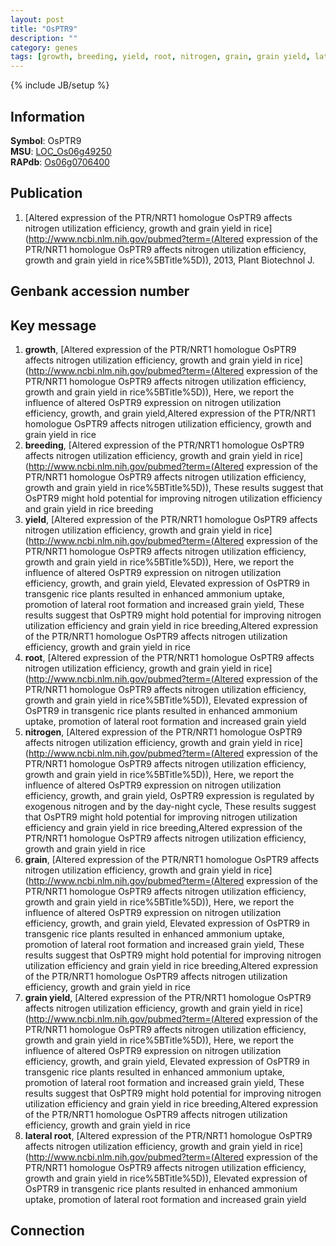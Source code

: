 ```yaml
---
layout: post
title: "OsPTR9"
description: ""
category: genes
tags: [growth, breeding, yield, root, nitrogen, grain, grain yield, lateral root]
---
```

{% include JB/setup %}

## Information
__Symbol__: OsPTR9  
__MSU__: [LOC_Os06g49250](http://rice.plantbiology.msu.edu/cgi-bin/ORF_infopage.cgi?orf=LOC_Os06g49250)  
__RAPdb__: [Os06g0706400](http://rapdb.dna.affrc.go.jp/viewer/gbrowse_details/irgsp1?name=Os06g0706400)  

## Publication
1. [Altered expression of the PTR/NRT1 homologue OsPTR9 affects nitrogen utilization efficiency, growth and grain yield in rice](http://www.ncbi.nlm.nih.gov/pubmed?term=(Altered expression of the PTR/NRT1 homologue OsPTR9 affects nitrogen utilization efficiency, growth and grain yield in rice%5BTitle%5D)), 2013, Plant Biotechnol J.

## Genbank accession number

## Key message
1. __growth__, [Altered expression of the PTR/NRT1 homologue OsPTR9 affects nitrogen utilization efficiency, growth and grain yield in rice](http://www.ncbi.nlm.nih.gov/pubmed?term=(Altered expression of the PTR/NRT1 homologue OsPTR9 affects nitrogen utilization efficiency, growth and grain yield in rice%5BTitle%5D)),  Here, we report the influence of altered OsPTR9 expression on nitrogen utilization efficiency, growth, and grain yield,Altered expression of the PTR/NRT1 homologue OsPTR9 affects nitrogen utilization efficiency, growth and grain yield in rice
2. __breeding__, [Altered expression of the PTR/NRT1 homologue OsPTR9 affects nitrogen utilization efficiency, growth and grain yield in rice](http://www.ncbi.nlm.nih.gov/pubmed?term=(Altered expression of the PTR/NRT1 homologue OsPTR9 affects nitrogen utilization efficiency, growth and grain yield in rice%5BTitle%5D)),  These results suggest that OsPTR9 might hold potential for improving nitrogen utilization efficiency and grain yield in rice breeding
3. __yield__, [Altered expression of the PTR/NRT1 homologue OsPTR9 affects nitrogen utilization efficiency, growth and grain yield in rice](http://www.ncbi.nlm.nih.gov/pubmed?term=(Altered expression of the PTR/NRT1 homologue OsPTR9 affects nitrogen utilization efficiency, growth and grain yield in rice%5BTitle%5D)),  Here, we report the influence of altered OsPTR9 expression on nitrogen utilization efficiency, growth, and grain yield, Elevated expression of OsPTR9 in transgenic rice plants resulted in enhanced ammonium uptake, promotion of lateral root formation and increased grain yield, These results suggest that OsPTR9 might hold potential for improving nitrogen utilization efficiency and grain yield in rice breeding,Altered expression of the PTR/NRT1 homologue OsPTR9 affects nitrogen utilization efficiency, growth and grain yield in rice
4. __root__, [Altered expression of the PTR/NRT1 homologue OsPTR9 affects nitrogen utilization efficiency, growth and grain yield in rice](http://www.ncbi.nlm.nih.gov/pubmed?term=(Altered expression of the PTR/NRT1 homologue OsPTR9 affects nitrogen utilization efficiency, growth and grain yield in rice%5BTitle%5D)),  Elevated expression of OsPTR9 in transgenic rice plants resulted in enhanced ammonium uptake, promotion of lateral root formation and increased grain yield
5. __nitrogen__, [Altered expression of the PTR/NRT1 homologue OsPTR9 affects nitrogen utilization efficiency, growth and grain yield in rice](http://www.ncbi.nlm.nih.gov/pubmed?term=(Altered expression of the PTR/NRT1 homologue OsPTR9 affects nitrogen utilization efficiency, growth and grain yield in rice%5BTitle%5D)),  Here, we report the influence of altered OsPTR9 expression on nitrogen utilization efficiency, growth, and grain yield, OsPTR9 expression is regulated by exogenous nitrogen and by the day-night cycle, These results suggest that OsPTR9 might hold potential for improving nitrogen utilization efficiency and grain yield in rice breeding,Altered expression of the PTR/NRT1 homologue OsPTR9 affects nitrogen utilization efficiency, growth and grain yield in rice
6. __grain__, [Altered expression of the PTR/NRT1 homologue OsPTR9 affects nitrogen utilization efficiency, growth and grain yield in rice](http://www.ncbi.nlm.nih.gov/pubmed?term=(Altered expression of the PTR/NRT1 homologue OsPTR9 affects nitrogen utilization efficiency, growth and grain yield in rice%5BTitle%5D)),  Here, we report the influence of altered OsPTR9 expression on nitrogen utilization efficiency, growth, and grain yield, Elevated expression of OsPTR9 in transgenic rice plants resulted in enhanced ammonium uptake, promotion of lateral root formation and increased grain yield, These results suggest that OsPTR9 might hold potential for improving nitrogen utilization efficiency and grain yield in rice breeding,Altered expression of the PTR/NRT1 homologue OsPTR9 affects nitrogen utilization efficiency, growth and grain yield in rice
7. __grain yield__, [Altered expression of the PTR/NRT1 homologue OsPTR9 affects nitrogen utilization efficiency, growth and grain yield in rice](http://www.ncbi.nlm.nih.gov/pubmed?term=(Altered expression of the PTR/NRT1 homologue OsPTR9 affects nitrogen utilization efficiency, growth and grain yield in rice%5BTitle%5D)),  Here, we report the influence of altered OsPTR9 expression on nitrogen utilization efficiency, growth, and grain yield, Elevated expression of OsPTR9 in transgenic rice plants resulted in enhanced ammonium uptake, promotion of lateral root formation and increased grain yield, These results suggest that OsPTR9 might hold potential for improving nitrogen utilization efficiency and grain yield in rice breeding,Altered expression of the PTR/NRT1 homologue OsPTR9 affects nitrogen utilization efficiency, growth and grain yield in rice
8. __lateral root__, [Altered expression of the PTR/NRT1 homologue OsPTR9 affects nitrogen utilization efficiency, growth and grain yield in rice](http://www.ncbi.nlm.nih.gov/pubmed?term=(Altered expression of the PTR/NRT1 homologue OsPTR9 affects nitrogen utilization efficiency, growth and grain yield in rice%5BTitle%5D)),  Elevated expression of OsPTR9 in transgenic rice plants resulted in enhanced ammonium uptake, promotion of lateral root formation and increased grain yield

## Connection


